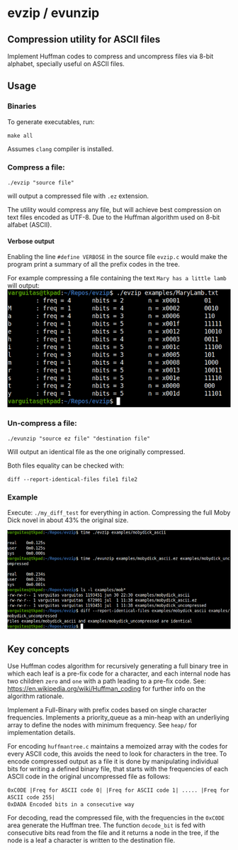 # evzip / evunzip

## Compression utility for ASCII files 
Implement Huffman codes to compress and uncompress files via 8-bit alphabet, specially useful on ASCII files.

## Usage

### Binaries
To generate executables, run:
```
make all
```
Assumes `clang` compiler is installed.

### Compress a file:

```
./evzip "source file"
```
will output a compressed file with `.ez` extension.

The utility would compress any file, but will achieve best compression on text files encoded as UTF-8.  Due to the Huffman algorithm used on 8-bit alfabet (ASCII).

#### Verbose output
Enabling the line `#define VERBOSE` in the source file `evzip.c` would make the program print a summary of all the prefix codes in the tree.

For example compressing a file containing the text `Mary has a little lamb` will output:
![mary](/examples/mary.png)

### Un-compress a file:
```
./evunzip "source ez file" "destination file"
```
Will output an identical file as the one originally compressed.

Both files equality can be checked with:
```
diff --report-identical-files file1 file2
```

### Example
Execute: `./my_diff_test` for everything in action.  Compressing the full Moby Dick novel in about 43% the original size.

![example](/examples/example.png)

## Key concepts
Use Huffman codes algorithm for recursively generating a full binary tree in which each leaf is a pre-fix code for a character, and each internal node has two children `zero` and `one` with a path leading to a pre-fix code.
See: https://en.wikipedia.org/wiki/Huffman_coding for further info on the algorithm rationale.

Implement a Full-Binary with prefix codes based on single character frequencies.  Implements a priority_queue as a min-heap with an underliying array to define the nodes with minimum frequency.  See `heap/` for implementation details.

For encoding `huffmantree.c` maintains a memoized array with the codes for every ASCII code, this avoids the need to look for characters in the tree.  To encode compressed output as a file it is done by manipulating individual bits for writing a defined binary file, that starts with the frequencies of each ASCII code in the original uncompressed file as follows: 
```
0xC0DE |Freq for ASCII code 0| |Freq for ASCII code 1| ..... |Freq for ASCII code 255|
0xDADA Encoded bits in a consecutive way
```

For decoding, read the compressed file, with the frequencies in the `0xC0DE` area generate the Huffman tree.  The function `decode_bit` is fed with consecutive bits read from the file and it returns a node in the tree, if the node is a leaf a character is written to the destination file.



